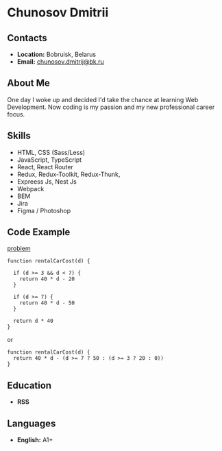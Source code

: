 # Chunosov Dmitrii

## Contacts

- **Location:** Bobruisk, Belarus
- **Email:** chunosov.dmitrij@bk.ru

## About Me

One day I woke up and decided I'd take the chance at learning Web Development. 
Now coding is my passion and my new professional career focus.

## Skills

- HTML, CSS (Sass/Less)
- JavaScript, TypeScript
- React, React Router
- Redux, Redux-Toolkit, Redux-Thunk,
- Expreess Js, Nest Js
- Webpack
- BEM
- Jira
- Figma / Photoshop

## Code Example
[problem](https://www.codewars.com/kata/568d0dd208ee69389d000016)

```
function rentalCarCost(d) {

  if (d >= 3 && d < 7) {
    return 40 * d - 20
  }
  
  if (d >= 7) {
    return 40 * d - 50
  }
  
  return d * 40
}
```
or
```
function rentalCarCost(d) {
  return 40 * d - (d >= 7 ? 50 : (d >= 3 ? 20 : 0))
}
```

## Education

- **RSS**

## Languages

- **English:** A1+

